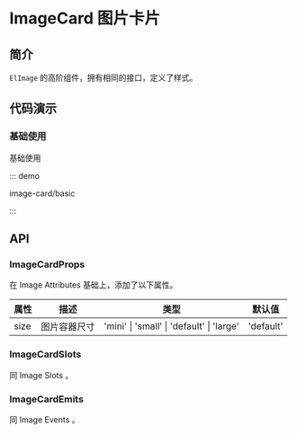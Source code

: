# ImageCard 图片卡片

## 简介

`ElImage` 的高阶组件，拥有相同的接口，定义了样式。

## 代码演示

### 基础使用

基础使用

::: demo

image-card/basic

:::

## API

### ImageCardProps

在 <el-link type="primary" href="https://element-plus.org/zh-CN/component/image.html#image-attributes" target="_blank">Image Attributes</el-link> 基础上，添加了以下属性。

| 属性 | 描述         | 类型                                      | 默认值    |
| ---- | ------------ | ----------------------------------------- | --------- |
| size | 图片容器尺寸 | 'mini' \| 'small' \| 'default' \| 'large' | 'default' |

### ImageCardSlots

同 <el-link type="primary" href="https://element-plus.org/zh-CN/component/image.html#image-slots" target="_blank">Image Slots</el-link> 。

### ImageCardEmits

同 <el-link type="primary" href="https://element-plus.org/zh-CN/component/image.html#image-events" target="_blank">Image Events</el-link> 。
